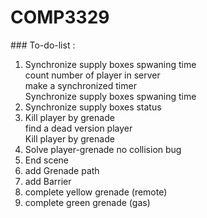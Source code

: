# COMP3329

###&nbsp;To-do-list :
1. Synchronize supply boxes spwaning time 
<br /> count number of player in server
<br /> make a  synchronized timer
<br /> Synchronize supply boxes spwaning time 
2. Synchronize supply boxes status
3. Kill player by grenade
<br /> find a dead version player
<br /> Kill player by grenade
4. Solve player-grenade no collision bug
5. End scene
6. add Grenade path 
7. add Barrier
8. complete yellow grenade (remote)
9. complete green grenade (gas)
